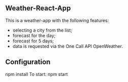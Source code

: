 ## Weather-React-App

This is a weather-app with the following features:
* selecting a city from the list;
* forecast for the day;
* forecast for 5 days;
* data is requested via the One Call API OpenWeather.

## Configuration

npm install
To start: npm start
